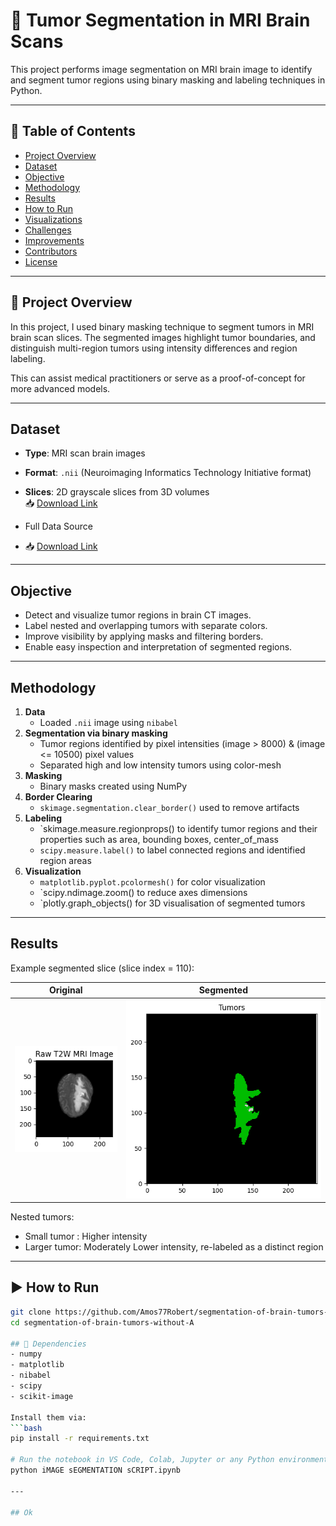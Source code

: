 # 🧠 Tumor Segmentation in MRI Brain Scans

This project performs image segmentation on MRI brain image to identify and segment tumor regions using binary masking and labeling techniques in Python.

---

## 📌 Table of Contents
- [Project Overview](#project-overview)
- [Dataset](#dataset)
- [Objective](#objective)
- [Methodology](#methodology)
- [Results](#results)
- [How to Run](#how-to-run)
- [Visualizations](#visualizations)
- [Challenges](#challenges)
- [Improvements](#improvements)
- [Contributors](#contributors)
- [License](#license)

---

## 📖 Project Overview

In this project, I used binary masking technique to segment tumors in MRI brain scan slices. The segmented images highlight tumor boundaries, and distinguish multi-region tumors using intensity differences and region labeling.

This can assist medical practitioners or serve as a proof-of-concept for more advanced models.

---

## Dataset

- **Type**: MRI scan brain images
- **Format**: `.nii` (Neuroimaging Informatics Technology Initiative format)
- **Slices**: 2D grayscale slices from 3D volumes  
  📥 [Download Link](https://drive.google.com/file/d/17GweAk4-2pUUwOFV9EQZgLv70_jD0OVR/view?usp=sharing)  

- Full Data Source
- 📥 [Download Link](https://www.cancerimagingarchive.net/collection/brats-africa/)

---

## Objective

- Detect and visualize tumor regions in brain CT images.
- Label nested and overlapping tumors with separate colors.
- Improve visibility by applying masks and filtering borders.
- Enable easy inspection and interpretation of segmented regions.

---

##  Methodology

1. **Data**
   - Loaded `.nii` image using `nibabel`  
2. **Segmentation via binary masking**
   - Tumor regions identified by pixel intensities (image > 8000) & (image <= 10500) pixel values
   - Separated high and low intensity tumors using color-mesh
3. **Masking**
   - Binary masks created using NumPy
4. **Border Clearing**
   - `skimage.segmentation.clear_border()` used to remove artifacts
5. **Labeling**
   - `skimage.measure.regionprops() to identify tumor regions and their properties such as area, bounding boxes, center_of_mass  
   - `scipy.measure.label()` to label connected regions and identified region areas
6. **Visualization**
   - `matplotlib.pyplot.pcolormesh()` for color visualization
   - `scipy.ndimage.zoom() to reduce axes dimensions  
   - `plotly.graph_objects() for 3D visualisation of segmented tumors

---

## Results

Example segmented slice (slice index = 110):

| Original | Segmented |
|----------|-----------|
| ![Original](https://github.com/Amos77Robert/segmentation-of-brain-tumors-without-AI/blob/main/visualisations/original_mri_scan.png?raw=true) | ![Segmented](https://github.com/Amos77Robert/segmentation-of-brain-tumors-without-AI/blob/main/visualisations/segmented.png?raw=true) |

Nested tumors:
- Small tumor : Higher intensity
- Larger tumor: Moderately Lower intensity, re-labeled as a distinct region

---

## ▶ How to Run

```bash
git clone https://github.com/Amos77Robert/segmentation-of-brain-tumors-without-AI.git
cd segmentation-of-brain-tumors-without-A

## 🧪 Dependencies
- numpy
- matplotlib
- nibabel
- scipy
- scikit-image

Install them via:
```bash
pip install -r requirements.txt

# Run the notebook in VS Code, Colab, Jupyter or any Python environment
python iMAGE sEGMENTATION sCRIPT.ipynb

---

## Ok


